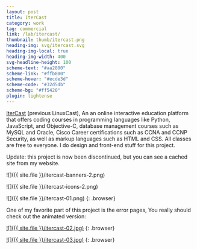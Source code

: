 ```yaml
---
layout: post
title: IterCast
category: work
tag: commercial
link: /lab/itercast/
thumbnail: thumb/itercast.png
heading-img: svg/itercast.svg
heading-img-local: true
heading-img-width: 400
svg-headline-height: 100
scheme-text: "#aa2800"
scheme-link: "#ffb800"
scheme-hover: "#ecde3d"
scheme-code: "#32d5db"
scheme-bg: "#ff5420"
plugin: lightense
---
```


[IterCast](https://web.archive.org/web/20140207233511/http://itercast.com/) (previous LinuxCast), An an online interactive education platform that offers coding courses in programming languages like Python, JavaScript, and Objective-C, database management courses such as MySQL and Oracle, Cisco Career certifications such as CCNA and CCNP Security, as well as markup languages such as HTML and CSS. All classes are free to everyone. I do design and front-end stuff for this project.

Update: this project is now been discontinued, but you can see a cached site from my website.

![]({{ site.file }}/itercast-banners-2.png)

![]({{ site.file }}/itercast-icons-2.png)

![]({{ site.file }}/itercast-01.png)
{: .browser}

One of my favorite part of this project is the error pages, You really should check out the animated version:

[![]({{ site.file }}/itercast-02.jpg)](/lab/itercast/error-404-403.html)
{: .browser}

[![]({{ site.file }}/itercast-03.jpg)](/lab/itercast/error-503.html)
{: .browser}
